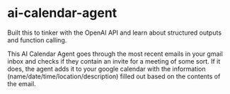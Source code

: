 # ai-calendar-agent

Built this to tinker with the OpenAI API and learn about structured outputs and function calling. 

This AI Calendar Agent goes through the most recent emails in your gmail inbox and checks if they contain an invite for a meeting of some sort. If it does, the agent adds it to your google calendar with the information (name/date/time/location/description) filled out based on the contents of the email.
